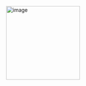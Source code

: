 <img width="200" height="200" alt="image" src="https://github.com/user-attachments/assets/35c95eb7-2582-48ea-9c6e-063422ac5dab" />
<br>
